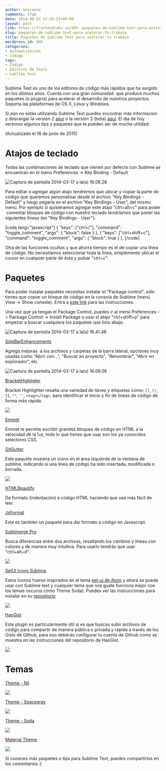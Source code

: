 ```yaml
---
author: anareyna
comments: true
date: 2014-06-23 17:28:53+00:00
layout: post
link: https://frontendlabs.io/985--paquetes-de-sublime-text-para-acelerar-tu-trabajo
slug: paquetes-de-sublime-text-para-acelerar-tu-trabajo
title: Paquetes de Sublime Text para acelerar tu trabajo
wordpress_id: 985
categories:
- Automatización
- Código
tags:
- Código
- Editores de texto
- sublime text
---
```


Sublime Text es uno de los editores de código más rápidos que ha surgido en los últimos años. Cuenta con una gran comunidad  que produce muchos paquetes (o plugins) para acelerar el desarrollo de nuestros proyectos. Soporta las plataformas de OS X, Linux y Windows.

Si aún no estás utilizando Sublime Text puedes encontrar más información y descargar la versión 2 [aquí](http://www.sublimetext.com/) o la versión 3 (beta) [aquí](http://www.sublimetext.com/3). El día de hoy veremos algunos tips y paquetes que te pueden ser de mucha utilidad:

(Actualizado el 18 de junio de 2015)


# Atajos de teclado


Todas las combinaciones de teclado que vienen por defecto con Sublime se encuentran en el menú Preferences -> Key Binding - Default

![Captura de pantalla 2014-03-17 a la(s) 16.06.28](https://frontendlabs.io/wp-content/uploads/2014/03/Captura-de-pantalla-2014-03-17-a-las-16.06.28.png)

Para editar o agregar algún atajo tendremos que ubicar y copiar la parte de código que queremos personalizar desde el archivo "Key Bindings - Default" y luego pegarla en el archivo "Key Bindings - User", del mismo menú. Por ejemplo si quisiéramos agregar este atajo "ctrl+alt+c" para poder  comentar bloques de código con nuestro teclado tendríamos que poner las siguientes líneas (en "Key Bindings - User"):

[code lang="javascript"]
{ "keys": ["ctrl+/"], "command": "toggle_comment", "args": { "block": false } },
{ "keys": ["ctrl+shift+c"], "command": "toggle_comment", "args": { "block": true } },
[/code]

Otra de las funciones ocultas y que ahorra tiempo es el de copiar una línea de código. No necesitamos seleccionar toda la línea, simplemente ubicar el cursor en cualquier parte de ésta y pulsar "ctrl+c".


# Paquetes


Para poder instalar paquetes necesitas instalar el "Package control", sólo tienes que copiar un bloque de código en la consola de Sublime (menú View -> Show console). Entra a [este link](https://packagecontrol.io/installation) para las instrucciones.

Una vez que ya tengas el Package Control, puedes ir al menú Preferences -> Package Control -> Install Package o usar el atajo "ctrl+shift+p" para empezar a buscar cualquiera los paquetes que listo abajo.

![Captura de pantalla 2014-03-17 a la(s) 16.41.46](https://frontendlabs.io/wp-content/uploads/2014/03/Captura-de-pantalla-2014-03-17-a-las-16.41.46.png)

[SideBarEnhancements](https://github.com/titoBouzout/SideBarEnhancements)

Agrega mejoras  a los archivos y carpetas de la barra lateral, opciones muy usadas como "Abrir con...", "Buscar en proyecto", "Renombrar", "Abrir en explorador", etc

![Captura de pantalla 2014-03-17 a la(s) 16.09.06](https://frontendlabs.io/wp-content/uploads/2014/03/Captura-de-pantalla-2014-03-17-a-las-16.09.06.png)

[BracketHighligter](https://github.com/facelessuser/BracketHighlighter)

Bracket Highlighter resalta una variedad de llaves y etiquetas como: `[]`, `()`, `{}`, `""`, `''`, `<tag></tag>`, para identificar el inicio y fin de líneas de código de forma más rápida.

![](https://github-camo.global.ssl.fastly.net/771f9df16f29a134369cbcb0913f55932d156983/687474703a2f2f646c2e64726f70626f782e636f6d2f752f3334323639382f427261636b6574486967686c6967687465722f4578616d706c65312e706e67)

[Emmet](http://docs.emmet.io/)

Emmet te permite escribir grandes bloques de código en HTML a la velocidad de la luz, todo lo que tienes que usar son los ya conocidos selectores CSS.

[GitGutter](https://github.com/jisaacks/GitGutter)

Este paquete muestra un icono en el área izquierda de la ventana de sublime, indicando si una linea de código ha sido insertada, modificada o borrada.

![](https://raw.github.com/jisaacks/GitGutter/master/screenshot.png)

[HTMLBeautify](https://github.com/rareyman/HTMLBeautify)

Da formato (indentación) a código HTML haciendo que sea más fácil de leer.

[JsFormat](https://github.com/jdc0589/JsFormat)

Este es también un paquete para dar formato a código en Javascript.

[Sublimerge Pro](http://www.sublimerge.com/)

Busca diferencias entre dos archivos, resaltando los cambios y líneas con colores y de manera muy intuitiva. Para usarlo tendrás que usar "ctrl+alt+d".

![](http://www.sublimerge.com/Images/sublimerge-pro-linux.png)



[SetUI Icons Sublime](https://github.com/mrmartineau/SetiUI-Icons-Sublime)

Estos iconos fueron inspirados en el tema [set-ui de Atom](https://atom.io/themes/seti-ui) y ahora se puede usar con Sublime text y cualquier tema que nos guste funciona mejor con los temas oscuros como Theme Soda). Puedes ver las instrucciones para instalar en su [repositorio](https://github.com/mrmartineau/SetiUI-Icons-Sublime)

![](http://i.imgur.com/39O7rUY.jpg)



[HaoGist](https://github.com/xjsender/HaoGist)

Este plugin es particularmente útil si es que buscas subir archivos de código para compartir de manera pública o privada y rápida a través de los Gists de Github, para eso deberás configurar tu cuenta de Github como se muestra en las instrucciones del repositorio de HaoGist.

![](http://i.imgur.com/mq6lSC3.jpg)


# Temas


[Theme - Nil](https://github.com/nilium/st2-nil-theme)

![](https://github.com/nilium/st2-nil-theme/raw/master/dark.png)

[Theme - Spacegray](http://kkga.github.io/spacegray/)

![](http://kkga.github.io/spacegray/assets/spacegray.png)

[Theme - Soda](https://github.com/buymeasoda/soda-theme/)

![](https://github-camo.global.ssl.fastly.net/39feeec102d65ccd7a5b7d10bcf3acc674c8705b/687474703a2f2f6275796d6561736f64612e6769746875622e636f6d2f736f64612d7468656d652f696d616765732f73637265656e73686f74732f736f64612d322d6461726b2d7468656d652e706e673f763d32)

[Material Theme](http://equinusocio.github.io/material-theme/)

![](http://i.imgur.com/QOwhELN.png)

Si conoces más paquetes o tips para Sublime Text, puedes compartirlos en los comentarios :)
